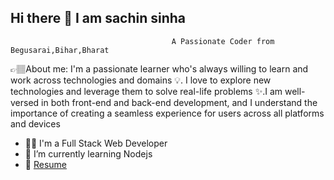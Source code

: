 ## Hi there 👋 I am sachin sinha

<!-- **Sinhasachin067/Sinhasachin067** is a ✨ _special_ ✨ repository because its `README.md` (this file) appears on your GitHub profile. -->

                                        A Passionate Coder from Begusarai,Bihar,Bharat
👉🏽About me:
I'm a passionate learner who's always willing to learn and work across technologies and domains 💡. I love to explore new technologies and leverage them to solve real-life problems ✨.I am well-versed in both front-end and back-end development, and I understand the importance of creating a seamless experience for users across all platforms and devices

- 👨‍🎓 I'm a Full Stack Web Developer
- 🌱 I’m currently learning Nodejs
- 📄 <a href="https://35dda3a6-34b5-40fe-b15d-bc766f16d881-00-7y1j2ql821je.sisko.replit.dev/#contact">Resume</a>

